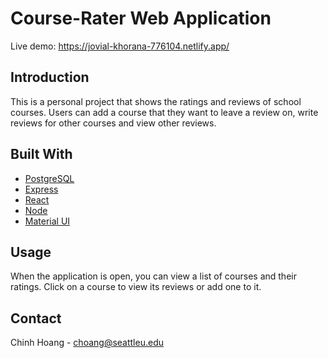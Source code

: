 # Course-Rater Web Application

Live demo: https://jovial-khorana-776104.netlify.app/

## Introduction

This is a personal project that shows the ratings and reviews of school courses. Users can add a course that they want to leave a review on, write reviews for other courses and view other reviews.

## Built With

- [PostgreSQL](https://www.postgresql.org/)
- [Express](https://expressjs.com/)
- [React](https://reactjs.org/)
- [Node](https://nodejs.org/en/)
- [Material UI](https://material-ui.com/)

## Usage

When the application is open, you can view a list of courses and their ratings. Click on a course to view its reviews or add one to it.

## Contact

Chinh Hoang - choang@seattleu.edu

